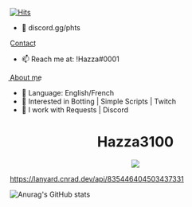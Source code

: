 [![Hits](http://hits.dwyl.com/Hazza3100/Hazza3100.svg)](http://hits.dwyl.com/Hazza3100/Hazza3100)

- 👋 discord.gg/phts

C͟o͟n͟t͟a͟c͟t͟
- 📫 Reach me at: !Hazza#0001


A͟b͟o͟u͟t͟ ͟m͟e͟
- 🌱 Language: English/French
- 👀 Interested in Botting | Simple Scripts | Twitch
- 🌱 I work with Requests | Discord

<!---
Hazza3100/Hazza3100 is a ✨ special ✨ repository because its `README.md` (this file) appears on your GitHub profile.
You can click the Preview link to take a look at your changes.
--->

<h1 align="center">Hazza3100</h1>
<a href="https://github.com/Hazza3100"></a>
<p align="center">
  <img src="https://lanyard.cnrad.dev/api/835446404503437331" />
</p>

https://lanyard.cnrad.dev/api/835446404503437331

![Anurag's GitHub stats](https://github-readme-stats.vercel.app/api?username=Hazza3100&theme=midnight-purple&show_icons=true)
